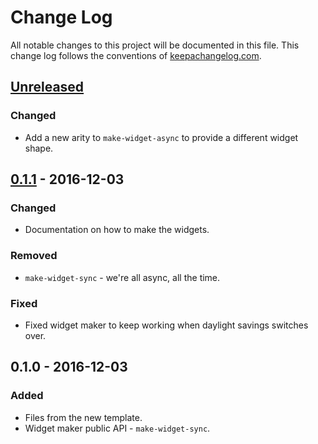 # Change Log
All notable changes to this project will be documented in this file. This change log follows the conventions of [keepachangelog.com](http://keepachangelog.com/).

## [Unreleased]
### Changed
- Add a new arity to `make-widget-async` to provide a different widget shape.

## [0.1.1] - 2016-12-03
### Changed
- Documentation on how to make the widgets.

### Removed
- `make-widget-sync` - we're all async, all the time.

### Fixed
- Fixed widget maker to keep working when daylight savings switches over.

## 0.1.0 - 2016-12-03
### Added
- Files from the new template.
- Widget maker public API - `make-widget-sync`.

[Unreleased]: https://github.com/your-name/athena-cmd/compare/0.1.1...HEAD
[0.1.1]: https://github.com/your-name/athena-cmd/compare/0.1.0...0.1.1
